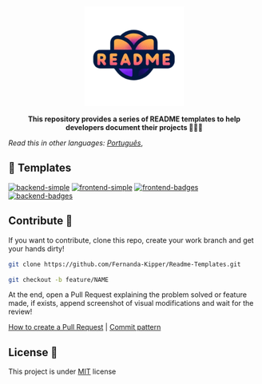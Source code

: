 <p align="center">
    <img src="./.github/logo.png" width="200px">
</p>

<p align="center">
<b>This repository provides a series of README templates to help developers document their projects 🚀👩‍💻</b>
</p>

_Read this in other languages:_
[_Português_](./translations/README-ptBR.md),
<!-- [_Español_](README.es-ES.md), -->

<h2 id="templates">📝 Templates</h2>

<div>

[SIMPLE_FRONT__BADGE]: https://img.shields.io/badge/Simple_Frontend-000?style=for-the-badge&logo=html
[SIMPLE_BACK__BADGE]: https://img.shields.io/badge/Simple_Backend-000?style=for-the-badge&logo=code
[BADGES_FRONT__BADGE]: https://img.shields.io/badge/W/_Badges_Frontend-000?style=for-the-badge&logo=badge
[BADGES_BACK__BADGE]: https://img.shields.io/badge/W/_Badges_Backend-000?style=for-the-badge&logo=badge

[![backend-simple][SIMPLE_BACK__BADGE]](./simple/backend.md)
[![frontend-simple][SIMPLE_FRONT__BADGE]](./simple/frontend.md)
[![frontend-badges][BADGES_FRONT__BADGE]](./badges/frontend.md)
[![backend-badges][BADGES_BACK__BADGE]](./badges/backend.md)

</div>

<h2 id="contribute">Contribute 🚀</h2>

If you want to contribute, clone this repo, create your work branch and get your hands dirty!

```bash
git clone https://github.com/Fernanda-Kipper/Readme-Templates.git
```

```bash
git checkout -b feature/NAME
```

At the end, open a Pull Request explaining the problem solved or feature made, if exists, append screenshot of visual modifications and wait for the review!

[How to create a Pull Request](https://www.atlassian.com/br/git/tutorials/making-a-pull-request) |
[Commit pattern](https://gist.github.com/joshbuchea/6f47e86d2510bce28f8e7f42ae84c716)


<h2 id="license">License 📃 </h2>

This project is under [MIT](./LICENSE) license



